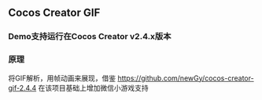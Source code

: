 ## Cocos Creator GIF

### Demo支持运行在Cocos Creator v2.4.x版本

### 原理

将GIF解析，用帧动画来展现，借鉴 https://github.com/newGy/cocos-creator-gif-2.4.4 在该项目基础上增加微信小游戏支持